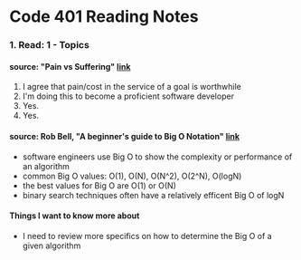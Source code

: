 # Code 401 Reading Notes 
### 1. Read: 1 -  Topics  

####  source: "Pain vs Suffering" [link](https://codefellows.github.io/code-401-python-guide/curriculum/class-01/notes/pain_suffering)

1. I agree that pain/cost in the service of a goal is worthwhile 
2. I'm doing this to become a proficient software developer 
3. Yes. 
4. Yes.

#### source: Rob Bell, "A beginner's guide to Big O Notation" [link](https://rob-bell.net/2009/06/a-beginners-guide-to-big-o-notation)

- software engineers use Big O to show the complexity or performance of an algorithm 
- common Big O values: O(1), O(N), O(N^2), O(2^N), O(logN)
- the best values for Big O are O(1) or O(N)
- binary search techniques often have a relatively efficent Big O of logN 


#### Things I want to know more about 
- I need to review more specifics on how to determine the Big O of a given algorithm 